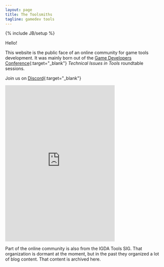 ```yaml
---
layout: page
title: The Toolsmiths
tagline: gamedev tools
---
```

{% include JB/setup %}

Hello!

This website is the public face of an online community for game tools development. It was mainly born out of the [Game Developers Conference](https://gdconf.com){:target="_blank"} _Technical Issues in Tools_ roundtable sessions.

Join us on [Discord](https://discord.gg/k4PuzbZ){:target="_blank"}

<iframe src="https://discord.com/widget?id=767468923037155340&theme=dark" width="350" height="500" allowtransparency="true" frameborder="0" sandbox="allow-popups allow-popups-to-escape-sandbox allow-same-origin allow-scripts"></iframe>

Part of the online community is also from the IGDA Tools SIG. That organization is dormant at the moment, but in the past they organized a lot of blog content. That content is archived here.